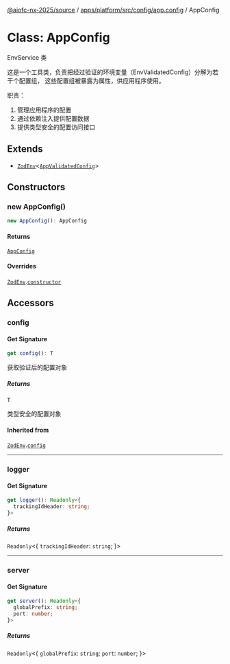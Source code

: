 [@aiofc-nx-2025/source](../../../../../../index.md) / [apps/platform/src/config/app.config](../index.md) / AppConfig

# Class: AppConfig

EnvService 类

这是一个工具类，负责把经过验证的环境变量（EnvValidatedConfig）分解为若干个配置组，
这些配置组被暴露为属性，供应用程序使用。

职责：
1. 管理应用程序的配置
2. 通过依赖注入提供配置数据
3. 提供类型安全的配置访问接口

## Extends

- [`ZodEnv`](../../../../../../packages/zod-env/src/lib/zod-env/classes/ZodEnv.md)\<[`AppValidatedConfig`](../../app-z-schema/index.md#appvalidatedconfig)\>

## Constructors

### new AppConfig()

```ts
new AppConfig(): AppConfig
```

#### Returns

[`AppConfig`](AppConfig.md)

#### Overrides

[`ZodEnv`](../../../../../../packages/zod-env/src/lib/zod-env/classes/ZodEnv.md).[`constructor`](../../../../../../packages/zod-env/src/lib/zod-env/classes/ZodEnv.md#constructors)

## Accessors

### config

#### Get Signature

```ts
get config(): T
```

获取验证后的配置对象

##### Returns

`T`

类型安全的配置对象

#### Inherited from

[`ZodEnv`](../../../../../../packages/zod-env/src/lib/zod-env/classes/ZodEnv.md).[`config`](../../../../../../packages/zod-env/src/lib/zod-env/classes/ZodEnv.md#config)

***

### logger

#### Get Signature

```ts
get logger(): Readonly<{
  trackingIdHeader: string;
}>
```

##### Returns

`Readonly`\<\{
  `trackingIdHeader`: `string`;
 \}\>

***

### server

#### Get Signature

```ts
get server(): Readonly<{
  globalPrefix: string;
  port: number;
}>
```

##### Returns

`Readonly`\<\{
  `globalPrefix`: `string`;
  `port`: `number`;
 \}\>
